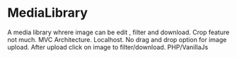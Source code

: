 # MediaLibrary
A media library whrere image can be edit , filter and download.
Crop feature not much.
MVC Architecture.
Localhost. 
No drag and drop option for image upload.
After upload click on image to filter/download.
PHP/VanillaJs
 
